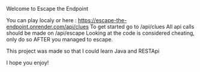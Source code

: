 Welcome to Escape the Endpoint

You can play localy or here : https://escape-the-endpoint.onrender.com/api/clues
To get started go to /api/clues
All api calls should be made on /api/escape
Looking at the code is considered cheating, only do so AFTER you managed to escape.

This project was made so that I could learn Java and RESTApi

I hope you enjoy!
